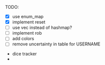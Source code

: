 

TODO:
- [x] use enum_map
- [x] implement reset
- [ ] use vec instead of hashmap?
- [ ] implement rob
- [ ] add colors
- [ ] remove uncertainty in table for USERNAME
- dice tracker
- 